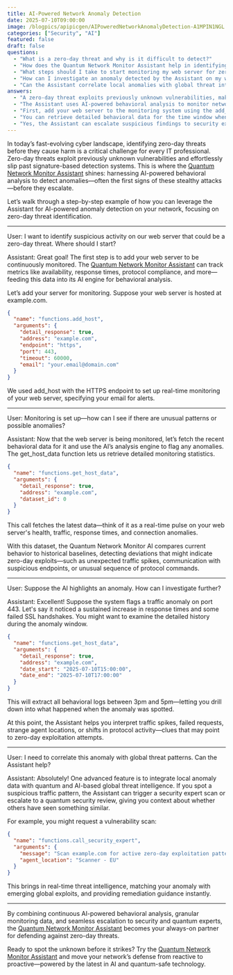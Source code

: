 ```yaml
---
title: AI-Powered Network Anomaly Detection
date: 2025-07-10T09:00:00
image: /blogpics/apipicgen/AIPoweredNetworkAnomalyDetection-A1MPIN1NGL.jpg
categories: ["Security", "AI"]
featured: false
draft: false
questions:
  - "What is a zero-day threat and why is it difficult to detect?"
  - "How does the Quantum Network Monitor Assistant help in identifying zero-day threats?"
  - "What steps should I take to start monitoring my web server for zero-day threats using the Assistant?"
  - "How can I investigate an anomaly detected by the Assistant on my web server?"
  - "Can the Assistant correlate local anomalies with global threat intelligence?"
answers:
  - "A zero-day threat exploits previously unknown vulnerabilities, making it difficult to detect because traditional signature-based detection systems do not have prior knowledge of these vulnerabilities."
  - "The Assistant uses AI-powered behavioral analysis to monitor network metrics continuously, detect anomalies by comparing current behavior to historical baselines, and flag unusual patterns that may indicate zero-day exploits."
  - "First, add your web server to the monitoring system using the add_host function with details like address, endpoint, port, and your email for alerts. This sets up continuous monitoring of metrics such as availability and response times."
  - "You can retrieve detailed behavioral data for the time window when the anomaly was detected using the get_host_data function with specified start and end dates. This allows you to analyze traffic spikes, failed requests, and other unusual activities."
  - "Yes, the Assistant can escalate suspicious findings to security experts or trigger a quantum security review, integrating local anomaly data with global threat feeds to provide context and remediation guidance."
---
```

In today’s fast-evolving cyber landscape, identifying zero-day threats before they cause harm is a critical challenge for every IT professional. Zero-day threats exploit previously unknown vulnerabilities and effortlessly slip past signature-based detection systems. This is where the [Quantum Network Monitor Assistant](https://readyforquantum.com/?assistant=open) shines: harnessing AI-powered behavioral analysis to detect anomalies—often the first signs of these stealthy attacks—before they escalate.

Let’s walk through a step-by-step example of how you can leverage the Assistant for AI-powered anomaly detection on your network, focusing on zero-day threat identification.

---

User: I want to identify suspicious activity on our web server that could be a zero-day threat. Where should I start?

Assistant: Great goal! The first step is to add your web server to be continuously monitored. The [Quantum Network Monitor Assistant](https://readyforquantum.com/?assistant=open) can track metrics like availability, response times, protocol compliance, and more—feeding this data into its AI engine for behavioral analysis.

Let’s add your server for monitoring. Suppose your web server is hosted at example.com.

```json
{
  "name": "functions.add_host",
  "arguments": {
    "detail_response": true,
    "address": "example.com",
    "endpoint": "https",
    "port": 443,
    "timeout": 60000,
    "email": "your.email@domain.com"
  }
}
```
We used add_host with the HTTPS endpoint to set up real-time monitoring of your web server, specifying your email for alerts.

---

User: Monitoring is set up—how can I see if there are unusual patterns or possible anomalies?

Assistant: Now that the web server is being monitored, let’s fetch the recent behavioral data for it and use the AI’s analysis engine to flag any anomalies. The get_host_data function lets us retrieve detailed monitoring statistics.

```json
{
  "name": "functions.get_host_data",
  "arguments": {
    "detail_response": true,
    "address": "example.com",
    "dataset_id": 0
  }
}
```
This call fetches the latest data—think of it as a real-time pulse on your web server's health, traffic, response times, and connection anomalies.

With this dataset, the Quantum Network Monitor AI compares current behavior to historical baselines, detecting deviations that might indicate zero-day exploits—such as unexpected traffic spikes, communication with suspicious endpoints, or unusual sequence of protocol commands.

---

User: Suppose the AI highlights an anomaly. How can I investigate further?

Assistant: Excellent! Suppose the system flags a traffic anomaly on port 443. Let's say it noticed a sustained increase in response times and some failed SSL handshakes. You might want to examine the detailed history during the anomaly window.

```json
{
  "name": "functions.get_host_data",
  "arguments": {
    "detail_response": true,
    "address": "example.com",
    "date_start": "2025-07-10T15:00:00",
    "date_end": "2025-07-10T17:00:00"
  }
}
```
This will extract all behavioral logs between 3pm and 5pm—letting you drill down into what happened when the anomaly was spotted.

At this point, the Assistant helps you interpret traffic spikes, failed requests, strange agent locations, or shifts in protocol activity—clues that may point to zero-day exploitation attempts.

---

User: I need to correlate this anomaly with global threat patterns. Can the Assistant help?

Assistant: Absolutely! One advanced feature is to integrate local anomaly data with quantum and AI-based global threat intelligence. If you spot a suspicious traffic pattern, the Assistant can trigger a security expert scan or escalate to a quantum security review, giving you context about whether others have seen something similar.

For example, you might request a vulnerability scan:

```json
{
  "name": "functions.call_security_expert",
  "arguments": {
    "message": "Scan example.com for active zero-day exploitation patterns, including protocol anomalies detected at 2025-07-10T16:00. Correlate with global threat feeds. I am authorized.",
    "agent_location": "Scanner - EU"
  }
}
```
This brings in real-time threat intelligence, matching your anomaly with emerging global exploits, and providing remediation guidance instantly.

---

By combining continuous AI-powered behavioral analysis, granular monitoring data, and seamless escalation to security and quantum experts, the [Quantum Network Monitor Assistant](https://readyforquantum.com/?assistant=open) becomes your always-on partner for defending against zero-day threats.

Ready to spot the unknown before it strikes? Try the [Quantum Network Monitor Assistant](https://readyforquantum.com/?assistant=open) and move your network’s defense from reactive to proactive—powered by the latest in AI and quantum-safe technology.